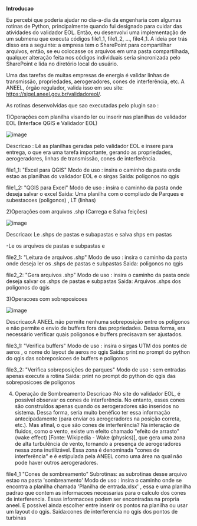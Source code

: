 **Introducao**

Eu percebi que poderia ajudar no dia-a-dia da engenharia com algumas rotinas de Python, principalmente quando fui designado para cuidar das atividades do validador EOL. Então, eu desenvolvi uma implementação de um submenu que executa códigos file1_1, file1_2, ..., file4_1. A ideia por trás disso era a seguinte: a empresa tem o SharePoint para compartilhar arquivos, então, se eu colocasse os arquivos em uma pasta compartilhada, qualquer alteração feita nos códigos individuais seria sincronizada pelo SharePoint e lida no diretório local do usuário.

Uma das tarefas de muitas empresas de energia é validar linhas de transmissão, propriedades, aerogeradores, cones de interferência, etc. A ANEEL, órgão regulador, valida isso em seu site: https://sigel.aneel.gov.br/validadoreol/.

As rotinas desenvolvidas que sao executadas pelo plugin sao : 

1)Operações com planilha visando ler ou inserir nas planilhas do validador EOL (Interface QGIS e Validador EOL)

![image](https://github.com/alex-cyberpunk/Plugins-QGIS/assets/80361639/a1d47a7d-d22e-41a2-aa5a-9ec4fde2730b)

Descricao : Lê as planilhas geradas pelo validador EOL e insere para entrega, o que era uma tarefa importante, gerando as propriedades, aerogeradores, linhas de transmissão, cones de interferência.

file1_1:
"Excel para QGIS"
Modo de uso : insira o caminho da pasta onde estao as planilhas do validador EOL e o sirgas
Saida: poligonos no qgis

file1_2:
"QGIS para Excel"
Modo de uso : insira o caminho da pasta onde deseja salvar o excel
Saida: Uma planilha com o compliado de  Parques e subestacoes (poligonos) , LT (linhas)

2)Operações com arquivos .shp (Carrega e Salva feições)

![image](https://github.com/alex-cyberpunk/Plugins-QGIS/assets/80361639/b0d7cc43-2563-4831-9659-d77404801470)

Descricao: Le .shps de pastas e subapastas e salva shps em pastas

-Le os arquivos de pastas e subpastas e 

file2_1:
"Leitura de arquivos .shp"
Modo de uso : insira o caminho da pasta onde deseja ler os .shps de pastas e subpastas
Saida: poligonos no qgis

file2_2:
"Gera arquivos .shp"
Modo de uso : insira o caminho da pasta onde deseja salvar os .shps de pastas e subpastas
Saida: Arquivos .shps dos poligonos do qgis

3)Operacoes com sobreposicoes

![image](https://github.com/alex-cyberpunk/Plugins-QGIS/assets/80361639/aaf2d063-c83d-4e90-8ccb-7caab98be023)

Descricao:A ANEEL não permite nenhuma sobreposição entre os polígonos e não permite o envio de buffers fora das propriedades. Dessa forma, era necessário verificar quais polígonos e buffers precisavam ser ajustados.

file3_1:
"Verifica buffers"
Modo de uso : insira o sirgas UTM dos pontos de aeros , o nome do layout de aeros no qgis
Saida: print no prompt do python do qgis das sobreposicoes de buffers e poligonos

file3_2:
"Verifica sobreposições de parques"
Modo de uso : sem entradas apenas execute a rotina
Saida: print no prompt do python do qgis das sobreposicoes de poligonos

4) Operação de Sombreamento
Descricao :No site do validador EOL, é possível observar os cones de interferência. No entanto, esses cones são construídos apenas quando os aerogeradores são inseridos no sistema. Dessa forma, seria muito benéfico ter essa informação antecipadamente (para enviar os aerogeradores na posição correta, etc.). Mas afinal, o que são cones de interferência? Na interação de fluidos, como o vento, existe um efeito chamado "efeito de arrasto" (wake effect) [Fonte: Wikipedia - Wake (physics)], que gera uma zona de alta turbulência de vento, tornando a presença de aerogeradores nessa zona inutilizável. Essa zona é denominada "cones de interferência" e é estipulada pela ANEEL como uma área na qual não pode haver outros aerogeradores.

file4_1
"Cones de sombreamento"
Subrotinas: as subrotinas desse arquivo estao na pasta 'sombreamento' 
Modo de uso : insira o caminho onde se encontra a planilha chamada 'Planilha de entrada.xlsx' , essa e uma planilha padrao que contem as informacoes necessarias
para o calculo dos cones de interferencia. Essas informacoes podem ser encontradas na propria aneel. E possivel ainda escolher entre inserir os pontos na planilha 
ou usar um layout do qgis.
Saida:cones de interferencia no qgis dos pontos de turbinas

